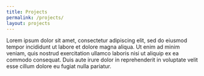 ```yaml
---
title: Projects
permalink: /projects/
layout: projects
---
```


Lorem ipsum dolor sit amet, consectetur adipiscing elit, sed do eiusmod tempor incididunt ut labore et dolore magna aliqua. Ut enim ad minim veniam, quis nostrud exercitation ullamco laboris nisi ut aliquip ex ea commodo consequat. Duis aute irure dolor in reprehenderit in voluptate velit esse cillum dolore eu fugiat nulla pariatur.

<!-- ## Rotation Estimation

![drone-race]({{site.url}}/images/projects/visionformation.jpg){:class="img-responsive"}

## Collaborative Manipulation

![manipulation]({{site.url}}/images/projects/manipulation.jpg){:class="img-responsive"} -->
